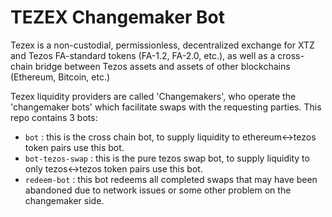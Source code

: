 # TEZEX Changemaker Bot

Tezex is a non-custodial, permissionless, decentralized exchange for XTZ and Tezos FA-standard tokens (FA-1.2, FA-2.0, etc.), as well as a cross-chain bridge between Tezos assets and assets of other blockchains (Ethereum, Bitcoin, etc.)

Tezex liquidity providers are called 'Changemakers', who operate the 'changemaker bots' which facilitate swaps with the requesting parties. This repo contains 3 bots:

- `bot` : this is the cross chain bot, to supply liquidity to ethereum<->tezos token pairs use this bot.
- `bot-tezos-swap` : this is the pure tezos swap bot, to supply liquidity to only tezos<->tezos token pairs use this bot.
- `redeem-bot` : this bot redeems all completed swaps that may have been abandoned due to network issues or some other problem on the changemaker side.
